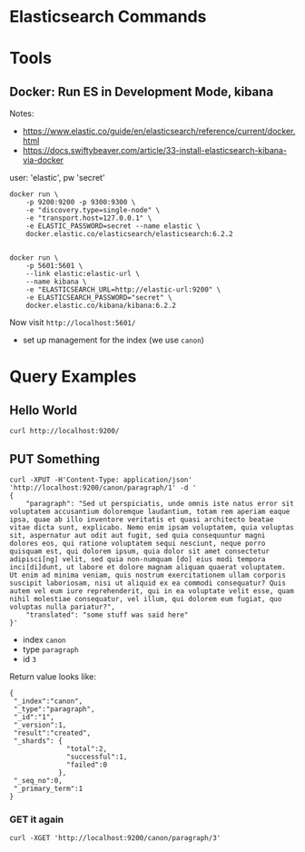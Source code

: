 # Elasticsearch Commands

# Tools

## Docker: Run ES in Development Mode, kibana

Notes:
- https://www.elastic.co/guide/en/elasticsearch/reference/current/docker.html
- https://docs.swiftybeaver.com/article/33-install-elasticsearch-kibana-via-docker

user: 'elastic', pw 'secret'

    docker run \
        -p 9200:9200 -p 9300:9300 \
        -e "discovery.type=single-node" \
        -e "transport.host=127.0.0.1" \ 
        -e ELASTIC_PASSWORD=secret --name elastic \
        docker.elastic.co/elasticsearch/elasticsearch:6.2.2


    docker run \
        -p 5601:5601 \
        --link elastic:elastic-url \ 
        --name kibana \
        -e "ELASTICSEARCH_URL=http://elastic-url:9200" \
        -e ELASTICSEARCH_PASSWORD="secret" \ 
        docker.elastic.co/kibana/kibana:6.2.2


Now visit `http://localhost:5601/`

- set up management for the index (we use `canon`)

# Query Examples

## Hello World

    curl http://localhost:9200/

## PUT Something


    curl -XPUT -H'Content-Type: application/json' 'http://localhost:9200/canon/paragraph/1' -d '
    {
        "paragraph": "Sed ut perspiciatis, unde omnis iste natus error sit voluptatem accusantium doloremque laudantium, totam rem aperiam eaque ipsa, quae ab illo inventore veritatis et quasi architecto beatae vitae dicta sunt, explicabo. Nemo enim ipsam voluptatem, quia voluptas sit, aspernatur aut odit aut fugit, sed quia consequuntur magni dolores eos, qui ratione voluptatem sequi nesciunt, neque porro quisquam est, qui dolorem ipsum, quia dolor sit amet consectetur adipisci[ng] velit, sed quia non-numquam [do] eius modi tempora inci[di]dunt, ut labore et dolore magnam aliquam quaerat voluptatem. Ut enim ad minima veniam, quis nostrum exercitationem ullam corporis suscipit laboriosam, nisi ut aliquid ex ea commodi consequatur? Quis autem vel eum iure reprehenderit, qui in ea voluptate velit esse, quam nihil molestiae consequatur, vel illum, qui dolorem eum fugiat, quo voluptas nulla pariatur?",
        "translated": "some stuff was said here" 
    }'

- index `canon`
- type `paragraph`
- id `3`

Return value looks like:

    {
     "_index":"canon",
     "_type":"paragraph",
     "_id":"1",
     "_version":1,
     "result":"created",
     "_shards": {
                  "total":2,
                  "successful":1,
                  "failed":0
                },
     "_seq_no":0,
     "_primary_term":1
    }

### GET it again

    curl -XGET 'http://localhost:9200/canon/paragraph/3'

